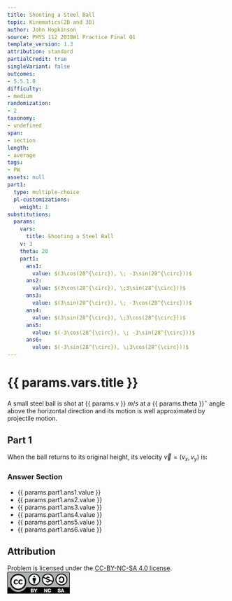 ```yaml
---
title: Shooting a Steel Ball
topic: Kinematics(2D and 3D)
author: John Hopkinson
source: PHYS 112 2018W1 Practice Final Q1
template_version: 1.3
attribution: standard
partialCredit: true
singleVariant: false
outcomes:
- 5.5.1.0
difficulty:
- medium
randomization:
- 2
taxonomy:
- undefined
span:
- section
length:
- average
tags:
- PW
assets: null
part1:
  type: multiple-choice
  pl-customizations:
    weight: 1
substitutions:
  params:
    vars:
      title: Shooting a Steel Ball
    v: 3
    theta: 28
    part1:
      ans1:
        value: $(3\cos(28^{\circ}), \; -3\sin(28^{\circ}))$
      ans2:
        value: $(3\cos(28^{\circ}), \;3\sin(28^{\circ}))$
      ans3:
        value: $(3\sin(28^{\circ}), \; -3\cos(28^{\circ}))$
      ans4:
        value: $(3\sin(28^{\circ}), \;3\cos(28^{\circ}))$
      ans5:
        value: $(-3\cos(28^{\circ}), \; -3\sin(28^{\circ}))$
      ans6:
        value: $(-3\sin(28^{\circ}), \;3\cos(28^{\circ}))$
---
```

# {{ params.vars.title }}
A small steel ball is shot at {{ params.v }} $m/s$ at a {{ params.theta }}$^{\circ}$ angle above the horizontal direction and its motion is well approximated by projectile motion.

## Part 1

When the ball returns to its original height, its velocity $\overrightarrow{v} = (v_x, v_y)$ is:

### Answer Section

- {{ params.part1.ans1.value }}
- {{ params.part1.ans2.value }}
- {{ params.part1.ans3.value }}
- {{ params.part1.ans4.value }}
- {{ params.part1.ans5.value }}
- {{ params.part1.ans6.value }}

## Attribution

Problem is licensed under the [CC-BY-NC-SA 4.0 license](https://creativecommons.org/licenses/by-nc-sa/4.0/).<br> ![The Creative Commons 4.0 license requiring attribution-BY, non-commercial-NC, and share-alike-SA license.](https://raw.githubusercontent.com/firasm/bits/master/by-nc-sa.png)